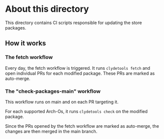 # About this directory

This directory contains CI scripts responsible for updating the store packages.

## How it works

### The fetch workflow

Every day, the fetch workflow is triggered. It runs `clydetools fetch` and open individual PRs for each modified package. These PRs are marked as auto-merge.

### The "check-packages-main" workflow

This workflow runs on main and on each PR targeting it.

For each supported Arch-Os, it runs `clydetools check` on the modified package.

Since the PRs opened by the fetch workflow are marked as auto-merge, the changes are then merged in the main branch.
